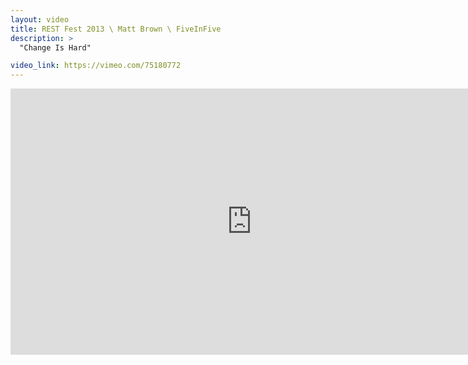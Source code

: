 ```yaml
---
layout: video
title: REST Fest 2013 \ Matt Brown \ FiveInFive
description: >
  "Change Is Hard"

video_link: https://vimeo.com/75180772
---
```

<iframe src="https://player.vimeo.com/video/75180772?title=0&byline=0&portrait=0&badge=0&autopause=0&player_id=0" width="772" height="426" frameborder="0" title="REST Fest 2013 \ Matt Brown \ FiveInFive" webkitallowfullscreen mozallowfullscreen allowfullscreen></iframe>